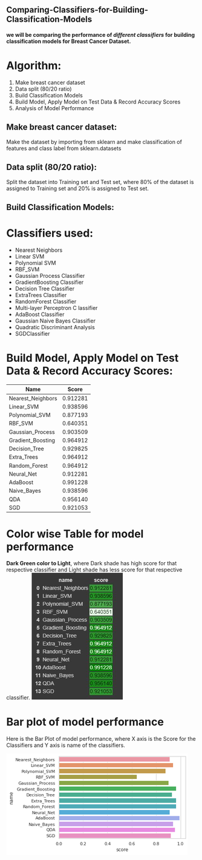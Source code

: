 ## Comparing-Classifiers-for-Building-Classification-Models
#### we will be comparing the performance of ***different classifiers*** for building classification models for Breast Cancer Dataset.

# Algorithm:
1. Make breast cancer dataset
2. Data split (80/20 ratio)
3. Build Classification Models
4. Build Model, Apply Model on Test Data & Record Accuracy Scores
5. Analysis of Model Performance

## Make breast cancer dataset:
Make the dataset by importing from sklearn and make classification of features and class label from sklearn.datasets

## Data split (80/20 ratio):
Split the dataset into Training set and Test set, where 80% of the dataset is assigned to Training set and 20% is assigned to Test set.

## Build Classification Models:

# Classifiers used:
- Nearest Neighbors
- Linear SVM
- Polynomial SVM
- RBF_SVM
- Gaussian Process Classifier
- GradientBoosting Classifier
- Decision Tree Classifier
- ExtraTrees Classifier
- RandomForest Classifier
- Multi-layer Perceptron C lassifier
- AdaBoost Classifier
- Gaussian Naive Bayes Classifier
- Quadratic Discriminant Analysis
- SGDClassifier

# Build Model, Apply Model on Test Data & Record Accuracy Scores:

| Name        | Score       |
| ----------- | ----------- |
| Nearest_Neighbors      | 0.912281       |
| Linear_SVM | 0.938596        |
| Polynomial_SVM | 0.877193        |
| RBF_SVM | 0.640351        |
| Gaussian_Process | 0.903509        |
| Gradient_Boosting | 0.964912        |
| Decision_Tree | 0.929825        |
| Extra_Trees | 0.964912        |
| Random_Forest | 0.964912        |
| Neural_Net | 0.912281        |
| AdaBoost | 0.991228        |
| Naive_Bayes | 0.938596        |
| QDA | 0.956140        |
| SGD | 0.921053        |

# Color wise Table for model performance
**Dark Green color to Light**, where Dark shade has high score for that respective classifier and Light shade has less score for that respective classifier.
![](https://github.com/Subramaniam-dot/Comparing-Classifiers-for-Building-Classification-Models/blob/master/imag1.JPG?raw=true)


# Bar plot of model performance
Here is the  Bar Plot of model performance, where X axis is the Score for the Classifiers and Y axis is name of the classifiers. 

![](https://github.com/Subramaniam-dot/Comparing-Classifiers-for-Building-Classification-Models/blob/master/imag2.png?raw=true)
